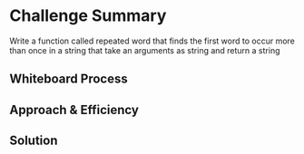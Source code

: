 # Challenge Summary

Write a function called repeated word that finds the first word to occur more than once in a string that take an arguments as string and return a string

## Whiteboard Process
<!-- Embedded whiteboard image -->

## Approach & Efficiency
<!-- What approach did you take? Why? What is the Big O space/time for this approach? -->

## Solution
<!-- Show how to run your code, and examples of it in action -->
